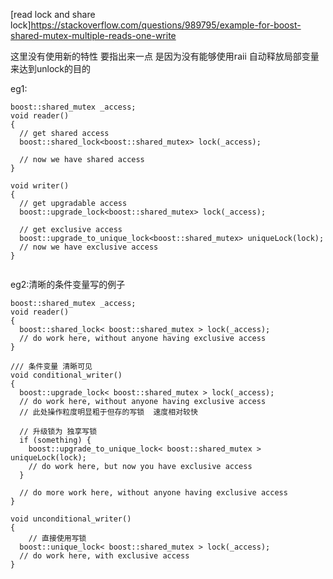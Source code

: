 [read lock  and share lock]https://stackoverflow.com/questions/989795/example-for-boost-shared-mutex-multiple-reads-one-write



这里没有使用新的特性 要指出来一点  是因为没有能够使用raii 自动释放局部变量来达到unlock的目的


eg1:
```
boost::shared_mutex _access;
void reader()
{
  // get shared access
  boost::shared_lock<boost::shared_mutex> lock(_access);

  // now we have shared access
}

void writer()
{
  // get upgradable access
  boost::upgrade_lock<boost::shared_mutex> lock(_access);

  // get exclusive access
  boost::upgrade_to_unique_lock<boost::shared_mutex> uniqueLock(lock);
  // now we have exclusive access
}


```


eg2:清晰的条件变量写的例子

```
boost::shared_mutex _access;
void reader()
{
  boost::shared_lock< boost::shared_mutex > lock(_access);
  // do work here, without anyone having exclusive access
}

/// 条件变量 清晰可见
void conditional_writer()
{
  boost::upgrade_lock< boost::shared_mutex > lock(_access);
  // do work here, without anyone having exclusive access
  // 此处操作粒度明显粗于但存的写锁  速度相对较快

  // 升级锁为 独享写锁
  if (something) {
    boost::upgrade_to_unique_lock< boost::shared_mutex > uniqueLock(lock);
    // do work here, but now you have exclusive access
  }

  // do more work here, without anyone having exclusive access
}

void unconditional_writer()
{
    // 直接使用写锁
  boost::unique_lock< boost::shared_mutex > lock(_access);
  // do work here, with exclusive access
}

```